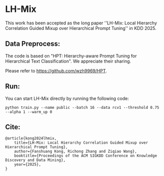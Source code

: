 # LH-Mix

This work has been accepted as the long paper ''LH-Mix: Local Hierarchy Correlation Guided Mixup over Hierarchical Prompt Tuning'' in KDD 2025.

## Data Preprocess:

The code is based on "HPT: Hierarchy-aware Prompt Tuning for Hierarchical Text Classification". We appreciate their sharing.

Please refer to https://github.com/wzh9969/HPT.

## Run:

You can start LH-Mix directly by running the following code:

```
python train.py --name public --batch 16 --data rcv1 --threshold 0.75 --alpha 1 --warm_up 0
```

## Cite:

```
@article{kong2024lhmix,
	title={LH-Mix: Local Hierarchy Correlation Guided Mixup over Hierarchical Prompt Tuning},
	author={Fanshuang Kong, Richong Zhang and Ziqiao Wang},
	booktitle={Proceedings of the ACM SIGKDD Conference on Knowledge Discovery and Data Mining},
	year={2025},
}
```
